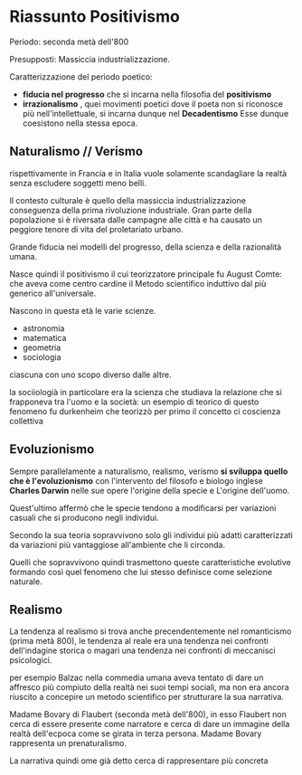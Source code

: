 # Riassunto Positivismo 

Periodo: seconda metà dell'800

Presupposti:
Massiccia industrializzazione.

Caratterizzazione del periodo poetico:
- **fiducia nel progresso** che si incarna nella filosofia del **positivismo**
- **irrazionalismo** , quei movimenti poetici dove il poeta non si riconosce più nell'intellettuale, si incarna dunque nel **Decadentismo**
Esse dunque coesistono nella stessa epoca.

## Naturalismo // Verismo

rispettivamente in Francia e in Italia vuole solamente scandagliare la realtà senza escludere soggetti meno belli.

Il contesto culturale è quello della massiccia industrializzazione conseguenza della prima rivoluzione industriale.
Gran parte della popolazione si  è riversata dalle campagne alle città e ha causato un peggiore tenore di vita del proletariato urbano.

Grande fiducia nei modelli del progresso, della scienza e della razionalità umana.

Nasce quindi il positivismo il cui teorizzatore principale fu August Comte:
che aveva  come centro cardine il Metodo scientifico induttivo dal più generico all'universale.

Nascono in questa età le varie scienze.
- astronomia 
- matematica
- geometria
- sociologia

ciascuna con uno scopo diverso dalle altre.

la sociiologià in particolare era la scienza che studiava la relazione che si frapponeva tra l'uomo e la società:
un esempio di teorico di questo fenomeno fu durkenheim che teorizzò per primo il concetto ci coscienza collettiva 

## Evoluzionismo

Sempre parallelamente a naturalismo, realismo, verismo **si sviluppa quello che è l'evoluzionismo** con l'intervento del filosofo e biologo inglese **Charles Darwin** nelle sue opere l'origine della specie e L'origine dell'uomo.

Quest'ultimo affermò che le specie tendono a modificarsi per variazioni casuali che si producono negli individui.

Secondo la sua teoria sopravvivono solo gli individui più adatti caratterizzati da variazioni più vantaggiose all'ambiente che li circonda.

Quelli che sopravvivono quindi trasmettono queste caratteristiche evolutive formando così quel fenomeno che lui stesso definisce come selezione naturale.

## Realismo

La tendenza al realismo si trova anche precendentemente nel romanticismo (prima metà 800), le tendenza al reale era una tendenza nei confronti dell'indagine storica o magari una tendenza nei confronti di meccanisci psicologici.

per esempio Balzac nella commedia umana aveva tentato di dare un affresco più compiuto della realtà nei suoi tempi sociali, ma non era ancora riuscito a concepire un metodo scientifico per strutturare la sua narrativa.

Madame Bovary di Flaubert (seconda metà dell'800), in esso Flaubert non cerca di essere presente come narratore e cerca di dare un immagine della realtà dell'ecpoca come se girata in terza persona.
Madame Bovary rappresenta un prenaturalismo.

La narrativa quindi ome già detto cerca di rappresentare più concreta
<!--stackedit_data:
eyJoaXN0b3J5IjpbLTEyNzI2OTc2NzcsLTgwMzE4OTgxOSwxNT
czODUzODkzLDE5MDU5ODI1NjFdfQ==
-->